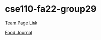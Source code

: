 # cse110-fa22-group29

[Team Page Link](https://github.com/cse110-fa22-group29/cse110-fa22-group29/blob/main/admin/team.md)

[Food Journal](https://cse110-fa22-group29.github.io/cse110-fa22-group29/)